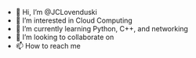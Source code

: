 - 👋 Hi, I’m @JCLovenduski
- 👀 I’m interested in Cloud Computing
- 🌱 I’m currently learning Python, C++, and networking
- 💞️ I’m looking to collaborate on 
- 📫 How to reach me 

<!---
JCLovenduski/JCLovenduski is a ✨ special ✨ repository because its `README.md` (this file) appears on your GitHub profile.
You can click the Preview link to take a look at your changes.
--->
